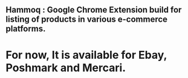 ## Hammoq : Google Chrome Extension build for listing of products in various e-commerce platforms.

# For now, It is available for Ebay, Poshmark and Mercari.

